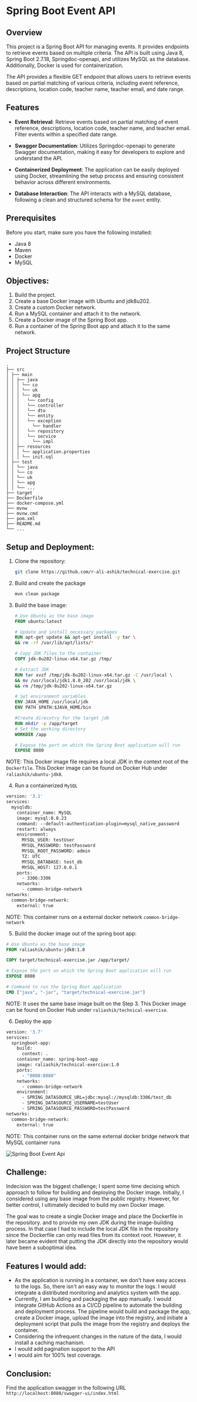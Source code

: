 # Spring Boot Event API

## Overview

This project is a Spring Boot API for managing events. 
It provides endpoints to retrieve events based on multiple criteria. 
The API is built using Java 8, Spring Boot 2.7.18, Springdoc-openapi, and utilizes MySQL as the database. Additionally, Docker is used for containerization.

The API provides a flexible GET endpoint that allows users to retrieve events based on partial matching of various criteria, including event reference, descriptions, location code, teacher name, teacher email, and date range. 

## Features

- **Event Retrieval**: Retrieve events based on partial matching of event reference, descriptions, location code, teacher name, and teacher email. Filter events within a specified date range.

- **Swagger Documentation**: Utilizes Springdoc-openapi to generate Swagger documentation, making it easy for developers to explore and understand the API.

- **Containerized Deployment**: The application can be easily deployed using Docker, streamlining the setup process and ensuring consistent behavior across different environments.

- **Database Interaction**: The API interacts with a MySQL database, following a clean and structured schema for the `event` entity.

## Prerequisites

Before you start, make sure you have the following installed:

- Java 8
- Maven
- Docker
- MySQL

## Objectives: 
1. Build the project.
2. Create a base Docker image with Ubuntu and jdk8u202.
3. Create a custom Docker network. 
4. Run a MySQL container and attach it to the network. 
5. Create a Docker image of the Spring Boot app. 
6. Run a container of the Spring Boot app and attach it to the same network.


## Project Structure
```
.
├── src
│ ├── main
│ │ ├── java
│ │ │ └── co
│ │ │ └── uk
│ │ │ └── apg
│ │ │   └── config
│ │ │   └── controller
│ │ │   └── dto
│ │ │   └── entity
│ │ │   └── exception
│ │ │     └── handler
│ │ │   └── repository
│ │ │   └── service
│ │ │     └── impl
│ │ ├── resources
│ │ │ └── application.properties
│ │ │ └── init.sql
│ ├── test
│ │ └── java
│ │ └── co
│ │ └── uk
│ │ └── apg
│ │ └── ...
├── target
├── Dockerfile
├── docker-compose.yml
├── mvnw
├── mvnw.cmd
├── pom.xml
├── README.md
└── ...
```

## Setup and Deployment: 

1. Clone the repository:

    ```bash
    git clone https://github.com/r-ali-ashik/technical-exercise.git
    ```
2. Build and create the package
    ```bash
    mvn clean package
    ```
3. Build the base image: 
    ```dockerfile
   # Use Ubuntu as the base image
   FROM ubuntu:latest

   # Update and install necessary packages
   RUN apt-get update && apt-get install -y tar \
   && rm -rf /var/lib/apt/lists/*

   # Copy JDK files to the container
   COPY jdk-8u202-linux-x64.tar.gz /tmp/

   # Extract JDK
   RUN tar xvzf /tmp/jdk-8u202-linux-x64.tar.gz -C /usr/local \
   && mv /usr/local/jdk1.8.0_202 /usr/local/jdk \
   && rm /tmp/jdk-8u202-linux-x64.tar.gz

   # Set environment variables
   ENV JAVA_HOME /usr/local/jdk
   ENV PATH $PATH:$JAVA_HOME/bin

   #Create direcotry for the target jdk
   RUN mkdir -p /app/target
   # Set the working directory
   WORKDIR /app

   # Expose the port on which the Spring Boot application will run
   EXPOSE 8080
   ```
NOTE: This Docker image file requires a local JDK in the context root of the `Dockerfile`. This Docker image can be found on Docker Hub under `raliashik/ubuntu-jdk8`.

4. Run a containerized `MySQL`
```dockerfile
version: '3.1'
services:
  mysqldb:
    container_name: MySQL
    image: mysql:8.0.23
    command: --default-authentication-plugin=mysql_native_password
    restart: always
    environment:
      MYSQL_USER: testUser
      MYSQL_PASSWORD: testPassword
      MYSQL_ROOT_PASSWORD: admin
      TZ: UTC
      MYSQL_DATABASE: test_db
      MYSQL_HOST: 127.0.0.1
    ports:
      - 3306:3306  
    networks:
      - common-bridge-network
networks:
  common-bridge-network:
    external: true
```
NOTE: This container runs on a external docker network `common-bridge-network`

5. Build the docker image out of the spring boot app: 
```dockerfile
# Use Ubuntu as the base image
FROM raliashik/ubuntu-jdk8:1.0

COPY target/technical-exercise.jar /app/target/

# Expose the port on which the Spring Boot application will run
EXPOSE 8080

# Command to run the Spring Boot application
CMD ["java", "-jar", "target/technical-exercise.jar"]
```
NOTE: It uses the same base image built on the Step 3. This Docker image can be found on Docker Hub under `raliashik/technical-exercise`.

6. Deploy the app
```dockerfile
version: '3.7'
services:
  springboot-app:
    build:
      context: .
    container_name: spring-boot-app
    image: raliashik/technical-exercise:1.0
    ports:
      - "8080:8080"
    networks:
      - common-bridge-network
    environment:
      - SPRING_DATASOURCE_URL=jdbc:mysql://mysqldb:3306/test_db
      - SPRING_DATASOURCE_USERNAME=testUser
      - SPRING_DATASOURCE_PASSWORD=testPassword
networks:
  common-bridge-network:
    external: true
```
NOTE: This container runs on the same external docker bridge network that MySQL container runs

![Spring Boot Event Api](/src/main/resources/static/images/technical-exercise.png)

[//]: # (![Local Image]&#40;/src/main/resources/static/images/technical-exercise.png&#41;)

## Challenge:
Indecision was the biggest challenge; 
I spent some time decising which approach to follow for building and deploying the Docker image. 
Initially, I considered using any base image from the public registry. 
However, for better control, I ultimately decided to build my own Docker image.

The goal was to create a single Docker image and place the Dockerfile in the repository. 
and to provide my own JDK during the image-building process. 
In that case I had to include the local JDK file in the repository since the Dockerfile can only read files from its context root.
However, it later became evident that putting the JDK directly into the repository would have been a suboptimal idea.

## Features I would add: 
* As the application is running in a container, we don't have easy access to the logs. So, there isn't an easy way to monitor the logs. I would integrate a distributed monitoring and analytics system with the app.
* Currently, I am building and packaging the app manually. I would integrate GitHub Actions as a CI/CD pipeline to automate the building and deployment process. The pipeline would build and package the app, create a Docker image, upload the image into the registry, and initiate a deployment script that pulls the image from the registry and deploys the container.
* Considering the infrequent changes in the nature of the data, I would install a caching machanism.
* I would add pagination support to the API
* I would aim for 100% test coverage.

## Conclusion: 
Find the application swagger in the following URL 
`http://localhost:8080/swagger-ui/index.html`